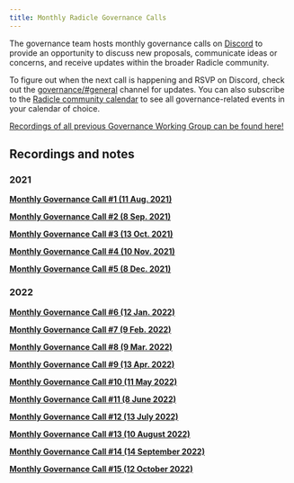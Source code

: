 ```yaml
---
title: Monthly Radicle Governance Calls
---
```


The governance team hosts monthly governance calls on [Discord](https://discord.gg/j2HZCBDUvF) to provide an opportunity
to discuss new proposals, communicate ideas or concerns, and receive updates within the broader Radicle community.

To figure out when the next call is happening and RSVP on Discord, check out the
[governance/#general](https://discord.com/channels/841318878125490186/841346086740164659) channel for updates. You can
also subscribe to the [Radicle community calendar](https://bit.ly/radicle-calendar) to see all governance-related events
in your calendar of choice.

[Recordings of all previous Governance Working Group can be found
here!](https://www.youtube.com/playlist?list=PLUUjDC9sOrpktWjO7jNFwsisK0vi5d_Tx)

## Recordings and notes

### 2021

[**Monthly Governance Call #1 (11 Aug.
2021)**](https://www.notion.so/Monthly-Governance-Call-1-11-Aug-2021-ab9681da882a49ce9ea760b456ce2bc4)

[**Monthly Governance Call #2 (8 Sep.
2021)**](https://www.notion.so/Monthly-Governance-Call-2-8-Sep-2021-06dbdc6ecff64e81bb711ce69a68e72b)

[**Monthly Governance Call #3 (13 Oct.
2021)**](https://www.notion.so/Monthly-Governance-Call-3-13-Oct-2021-a7ca062d46b648f5b4ea5d0b172d396e)

[**Monthly Governance Call #4 (10 Nov.
2021)**](https://www.notion.so/Monthly-Governance-Call-4-10-Nov-2021-bc49bd96432e49e0be49cdb396bacbc0)

[**Monthly Governance Call #5 (8 Dec.
2021)**](https://www.notion.so/Monthly-Governance-Call-5-8-Dec-2021-9654bab20d124e66890298b8af569515)

### 2022

[**Monthly Governance Call #6 (12 Jan.
2022)**](https://www.notion.so/Monthly-Governance-Call-6-12-Jan-2022-16297fa7f64c4dc199b6bdc604a11b79)

[**Monthly Governance Call #7 (9 Feb.
2022)**](https://www.notion.so/Monthly-Governance-Call-7-9-Feb-2022-4c57a576dbc146ee97c068fdae92910a)

[**Monthly Governance Call #8 (9 Mar.
2022)**](https://www.notion.so/Monthly-Governance-Call-8-9-Mar-2022-2952cf0a0e0c435cb6cd0b5bf0a07e51)

[**Monthly Governance Call #9 (13 Apr.
2022)**](https://www.notion.so/Monthly-Governance-Call-9-13-Apr-2022-6649a917e596418588a392a2a2b5f298)

[**Monthly Governance Call #10 (11 May
2022)**](https://www.notion.so/Monthly-Governance-Call-10-11-May-2022-5d0f955f2c4e49c2bb42af014f230675)

[**Monthly Governance Call #11 (8 June
2022)**](https://www.notion.so/Monthly-Governance-Call-11-8-June-2022-7497b347d88a466d8ee52f050c3e6f54)

[**Monthly Governance Call #12 (13 July
2022)**](https://www.notion.so/Monthly-Governance-Call-12-13-July-2022-97096d02d1214d49896cb3fa88666901)

[**Monthly Governance Call #13 (10 August
2022)**](https://www.notion.so/Monthly-Governance-Call-13-10-August-2022-9a14ec284ed84594921ebe2c0a8d8515)

[**Monthly Governance Call #14 (14 September
2022)**](https://www.notion.so/Monthly-Governance-Call-14-14-September-2022-a2caf9ec856b4cfc8dd7e2dc48f4a1ce)

[**Monthly Governance Call #15 (12 October
2022)**](https://www.notion.so/Monthly-Governance-Call-15-12-October-2022-464cf907955848deacd721d050f7efb0)
